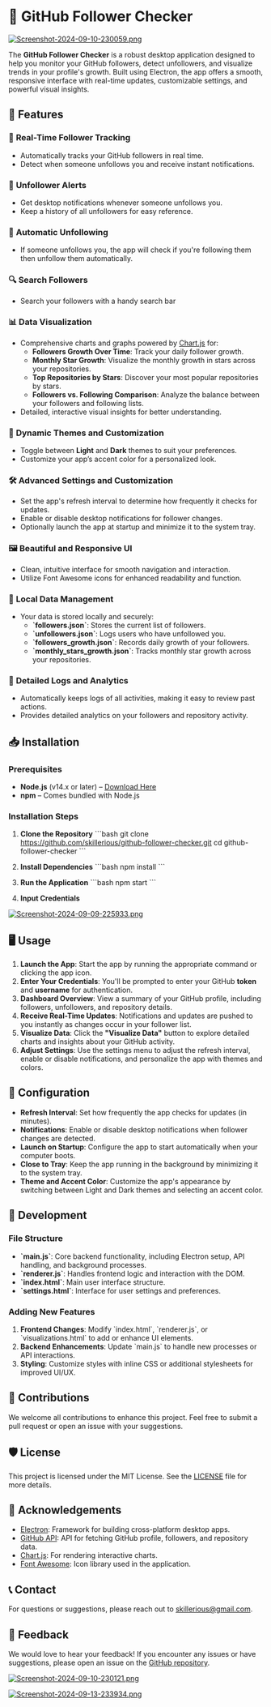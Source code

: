 
# 🚀 GitHub Follower Checker

[![Screenshot-2024-09-10-230059.png](https://i.postimg.cc/RVfJx4PC/Screenshot-2024-09-10-230059.png)](https://postimg.cc/1fm3phhb)

The **GitHub Follower Checker** is a robust desktop application designed to help you monitor your GitHub followers, detect unfollowers, and visualize trends in your profile's growth. Built using Electron, the app offers a smooth, responsive interface with real-time updates, customizable settings, and powerful visual insights.

## 🌟 Features

### 👥 **Real-Time Follower Tracking**
- Automatically tracks your GitHub followers in real time.
- Detect when someone unfollows you and receive instant notifications.

### 🚨 **Unfollower Alerts**
- Get desktop notifications whenever someone unfollows you.
- Keep a history of all unfollowers for easy reference.

### 🔄 **Automatic Unfollowing**
- If someone unfollows you, the app will check if you're following them then unfollow them automatically.

### 🔍 **Search Followers**
- Search your followers with a handy search bar

### 📊 **Data Visualization**
- Comprehensive charts and graphs powered by [Chart.js](https://www.chartjs.org/) for:
  - **Followers Growth Over Time**: Track your daily follower growth.
  - **Monthly Star Growth**: Visualize the monthly growth in stars across your repositories.
  - **Top Repositories by Stars**: Discover your most popular repositories by stars.
  - **Followers vs. Following Comparison**: Analyze the balance between your followers and following lists.
- Detailed, interactive visual insights for better understanding.

### 🎨 **Dynamic Themes and Customization**
- Toggle between **Light** and **Dark** themes to suit your preferences.
- Customize your app’s accent color for a personalized look.

### 🛠 **Advanced Settings and Customization**
- Set the app's refresh interval to determine how frequently it checks for updates.
- Enable or disable desktop notifications for follower changes.
- Optionally launch the app at startup and minimize it to the system tray.

### 🖼 **Beautiful and Responsive UI**
- Clean, intuitive interface for smooth navigation and interaction.
- Utilize Font Awesome icons for enhanced readability and function.

### 📁 **Local Data Management**
- Your data is stored locally and securely:
  - **\`followers.json\`**: Stores the current list of followers.
  - **\`unfollowers.json\`**: Logs users who have unfollowed you.
  - **\`followers_growth.json\`**: Records daily growth of your followers.
  - **\`monthly_stars_growth.json\`**: Tracks monthly star growth across your repositories.

### 📝 **Detailed Logs and Analytics**
- Automatically keeps logs of all activities, making it easy to review past actions.
- Provides detailed analytics on your followers and repository activity.

## 📥 Installation

### Prerequisites

- **Node.js** (v14.x or later) – [Download Here](https://nodejs.org/)
- **npm** – Comes bundled with Node.js

### Installation Steps

1. **Clone the Repository**
   \`\`\`bash
   git clone https://github.com/skillerious/github-follower-checker.git
   cd github-follower-checker
   \`\`\`

2. **Install Dependencies**
   \`\`\`bash
   npm install
   \`\`\`

3. **Run the Application**
   \`\`\`bash
   npm start
   \`\`\`

4. **Input Credentials**

[![Screenshot-2024-09-09-225933.png](https://i.postimg.cc/SR0LW2Bz/Screenshot-2024-09-09-225933.png)](https://postimg.cc/bDT2PJNz)

## 🖥️ Usage

1. **Launch the App**: Start the app by running the appropriate command or clicking the app icon.
2. **Enter Your Credentials**: You'll be prompted to enter your GitHub **token** and **username** for authentication.
3. **Dashboard Overview**: View a summary of your GitHub profile, including followers, unfollowers, and repository details.
4. **Receive Real-Time Updates**: Notifications and updates are pushed to you instantly as changes occur in your follower list.
5. **Visualize Data**: Click the **"Visualize Data"** button to explore detailed charts and insights about your GitHub activity.
6. **Adjust Settings**: Use the settings menu to adjust the refresh interval, enable or disable notifications, and personalize the app with themes and colors.

## 🔧 Configuration

- **Refresh Interval**: Set how frequently the app checks for updates (in minutes).
- **Notifications**: Enable or disable desktop notifications when follower changes are detected.
- **Launch on Startup**: Configure the app to start automatically when your computer boots.
- **Close to Tray**: Keep the app running in the background by minimizing it to the system tray.
- **Theme and Accent Color**: Customize the app's appearance by switching between Light and Dark themes and selecting an accent color.

## 🚀 Development

### File Structure

- **\`main.js\`**: Core backend functionality, including Electron setup, API handling, and background processes.
- **\`renderer.js\`**: Handles frontend logic and interaction with the DOM.
- **\`index.html\`**: Main user interface structure.
- **\`settings.html\`**: Interface for user settings and preferences.

### Adding New Features

1. **Frontend Changes**: Modify \`index.html\`, \`renderer.js\`, or \`visualizations.html\` to add or enhance UI elements.
2. **Backend Enhancements**: Update \`main.js\` to handle new processes or API interactions.
3. **Styling**: Customize styles with inline CSS or additional stylesheets for improved UI/UX.

## 🤝 Contributions

We welcome all contributions to enhance this project. Feel free to submit a pull request or open an issue with your suggestions.

## 🛡️ License

This project is licensed under the MIT License. See the [LICENSE](LICENSE) file for more details.

## 🙏 Acknowledgements

- [Electron](https://www.electronjs.org/): Framework for building cross-platform desktop apps.
- [GitHub API](https://docs.github.com/en/rest): API for fetching GitHub profile, followers, and repository data.
- [Chart.js](https://www.chartjs.org/): For rendering interactive charts.
- [Font Awesome](https://fontawesome.com/): Icon library used in the application.

## 📞 Contact

For questions or suggestions, please reach out to [skillerious@gmail.com](mailto:skillerious@gmail.com).

## 💬 Feedback

We would love to hear your feedback! If you encounter any issues or have suggestions, please open an issue on the [GitHub repository](https://github.com/skillerious/Github-Follower-Tracker/issues).

[![Screenshot-2024-09-10-230121.png](https://i.postimg.cc/FFwk67Vn/Screenshot-2024-09-10-230121.png)](https://postimg.cc/mhNrzZqQ)

[![Screenshot-2024-09-13-233934.png](https://i.postimg.cc/d19sgV8k/Screenshot-2024-09-13-233934.png)](https://postimg.cc/TLpvDGNf)
